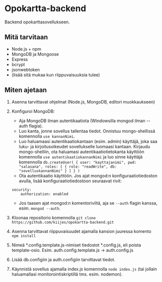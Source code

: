 # Opokartta-backend

Backend opokarttasovellukseen.

## Mitä tarvitaan

- Node.js + npm
- MongoDB ja Mongoose
- Express
- bcrypt
- jsonwebtoken
- (lisää sitä mukaa kun riippuvaisuuksia tulee)

## Miten ajetaan

1. Asenna tarvittavat ohjelmat (Node.js, MongoDB, editori muokkaukseen)
2. Konfiguroi MongoDB:
    - Aja MongoDB ilman autentikaatiota (Windowsilla mongod ilman --auth flagia).
    - Luo kanta, jonne sovellus tallentaa tiedot. Onnistuu mongo-shellissä komennolla `use kannanNimi`.
    - Luo haluamaasi autentikaatiokantaan (esim. admin) käyttäjä, joka saa luku- ja kirjoitusoikeudet sovellukselle luomaasi kantaan. Kirjaudu mongo-shelliin, ota haluamasi autentikaatiotietokanta käyttöön komennolla `use autentikaatiokannanNimi` ja luo sinne käyttäjä komennolla
    `db.createUser( { user: "kayttajanimi", pwd: "salasana", roles: [ { role: "readWrite", db: "sovelluskannanNimi" } ] } )`
    - Ota autentikaatio käyttöön. Jos ajat mongod:n konfiguraatiotiedoston avulla, lisää konfiguraatiotiedostoon seuraavat rivit:
    ```
    security:
        authorization: enabled
    ```
    - Jos taasen ajat mongod:n komentoriviltä, aja se `--auth` flagin kanssa, esim. `mongod --auth`.

3. Kloonaa repositorio komennolla `git clone https://github.com/kiijes/opokartta-backend.git`
4. Asenna tarvittavat riippuvaisuudet ajamalla kansion juuressa komento `npm install`
5. Nimeä *.config.template.js-nimiset tiedostot *.config.js, eli poista template-osio. Esim. auth.config.template.js -> auth.config.js
6. Lisää db.configiin ja auth.configiin tarvittavat tiedot.
7. Käynnistä sovellus ajamalla index.js komennolla `node index.js` (tai jollain haluamallasi monitorointiskriptillä tms. esim. nodemon).
